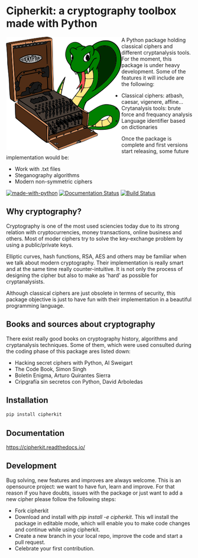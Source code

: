 # Cipherkit: a cryptography toolbox made with Python

<img align="left" src="docs/img/logo_cipherkit.png">

A Python package holding classical ciphers and different cryptanalysis tools.
For the moment, this package is under heavy development. Some of the features
it will include are the following:

- Classical ciphers: atbash, caesar, vigenere, affine...
- Crytanalysis tools: brute force and frequancy analysis
- Language identifier based on dictionaries

Once the package is complete and first versions start releasing, some future
implementation would be:

- Work with .txt files
- Steganography algorithms
- Modern non-symmetric ciphers


[![made-with-python](https://img.shields.io/badge/Made%20with-Python-1f425f.svg)](https://www.python.org/)
[![Documentation Status](https://readthedocs.org/projects/cipherkit/badge/?version=latest)](https://cipherkit.readthedocs.io/en/latest/?badge=latest)
[![Build Status](https://travis-ci.org/jorgepiloto/cipherkit.svg?branch=master)](https://travis-ci.org/jorgepiloto/cipherkit)


## Why cryptography?

Cryptography is one of the most used sciencies today due to its strong relation
with cryptocurrencies, money transactions, online business and others. Most of
moder ciphers try to solve the key-exchange problem by using a public/private
keys.

Elliptic curves, hash functions, RSA, AES and others may be familiar when we
talk about modern cryptography. Their implementation is really smart and at
the same time really counter-intuitive. It is not only the process of designing
the cipher but also to make as 'hard' as possible for cryptanalysists.

Although classical ciphers are just obsolete in termns of security, this package
objective is just to have fun with their implementation in a beautiful
programming language.

## Books and sources about cryptography

There exist really good books on cryptography history, algorithms and
cryptanalysis techniques. Some of them, which were used consulted during
the coding phase of this package ares listed down:

- Hacking secret ciphers with Python, AI Sweigart
- The Code Book, Simon Singh
- Boletín Enigma, Arturo Quirantes Sierra
- Cripgrafía sin secretos con Python, David Arboledas


## Installation

```bash
pip install cipherkit
```



## Documentation

https://cipherkit.readthedocs.io/


## Development

Bug solving, new features and improves are always welcome. This is an opensource
project: we want to have fun, learn and improve. For that reason if you have
doubts, issues with the package or just want to add a new cipher please follow
the following steps:

- Fork cipherkit
- Download and install with *pip install -e cipherkit*. This wll install the
  package in editable mode, which will enable you to make code changes and
  continue while using cipherkit.
- Create a new branch in your local repo, improve the code and start a pull
  request.
- Celebrate your first contribution.


